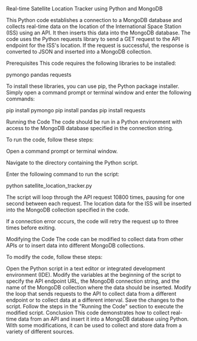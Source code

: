 Real-time Satellite Location Tracker using Python and MongoDB

This Python code establishes a connection to a MongoDB database and collects real-time data on the location of the International Space Station (ISS) using an API. It then inserts this data into the MongoDB database. The code uses the Python requests library to send a GET request to the API endpoint for the ISS's location. If the request is successful, the response is converted to JSON and inserted into a MongoDB collection.

Prerequisites This code requires the following libraries to be installed:

pymongo 
pandas 
requests 

To install these libraries, you can use pip, the Python package installer. Simply open a command prompt or terminal window and enter the following commands:

pip install pymongo 
pip install pandas 
pip install requests 

Running the Code The code should be run in a Python environment with access to the MongoDB database specified in the connection string.

To run the code, follow these steps:

Open a command prompt or terminal window.

Navigate to the directory containing the Python script.

Enter the following command to run the script:

python satellite_location_tracker.py 

The script will loop through the API request 10800 times, pausing for one second between each request. The location data for the ISS will be inserted into the MongoDB collection specified in the code.

If a connection error occurs, the code will retry the request up to three times before exiting.

Modifying the Code The code can be modified to collect data from other APIs or to insert data into different MongoDB collections.

To modify the code, follow these steps:

Open the Python script in a text editor or integrated development environment (IDE). Modify the variables at the beginning of the script to specify the API endpoint URL, the MongoDB connection string, and the name of the MongoDB collection where the data should be inserted. Modify the loop that sends requests to the API to collect data from a different endpoint or to collect data at a different interval. Save the changes to the script. Follow the steps in the "Running the Code" section to execute the modified script. Conclusion This code demonstrates how to collect real-time data from an API and insert it into a MongoDB database using Python. With some modifications, it can be used to collect and store data from a variety of different sources.